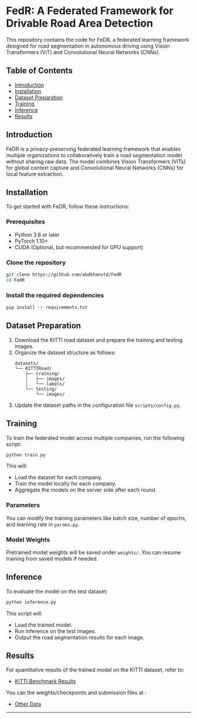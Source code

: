# FedR: A Federated Framework for Drivable Road Area Detection


This repository contains the code for FeDR, a federated learning framework designed for road segmentation in autonomous driving using Vision Transformers (ViT) and Convolutional Neural Networks (CNNs). 

## Table of Contents
- [Introduction](#introduction)
- [Installation](#installation)
- [Dataset Preparation](#dataset-preparation)
- [Training](#training)
- [Inference](#inference)
- [Results](#results)

## Introduction
FeDR is a privacy-preserving federated learning framework that enables multiple organizations to collaboratively train a road segmentation model without sharing raw data. The model combines Vision Transformers (ViTs) for global context capture and Convolutional Neural Networks (CNNs) for local feature extraction.

## Installation

To get started with FeDR, follow these instructions:

### Prerequisites
- Python 3.8 or later
- PyTorch 1.10+
- CUDA (Optional, but recommended for GPU support)

### Clone the repository
```bash
git clone https://github.com/abdkhanstd/FedR
cd FedR
```

### Install the required dependencies
```bash
pip install -r requirements.txt
```

## Dataset Preparation
1. Download the KITTI road dataset and prepare the training and testing images.
2. Organize the dataset structure as follows:
    ```
    datasets/
    └── KITTIRoad/
        ├── training/
        │   ├── images/
        │   └── labels/
        └── testing/
            └── images/
    ```
3. Update the dataset paths in the configuration file `scripts/config.py`.

## Training
To train the federated model across multiple companies, run the following script:

```bash
python train.py
```

This will:
- Load the dataset for each company.
- Train the model locally for each company.
- Aggregate the models on the server side after each round.

### Parameters
You can modify the training parameters like batch size, number of epochs, and learning rate in `params.py`.

### Model Weights
Pretrained model weights will be saved under `weights/`. You can resume training from saved models if needed.

## Inference
To evaluate the model on the test dataset:

```bash
python inference.py
```

This script will:
- Load the trained model.
- Run inference on the test images.
- Output the road segmentation results for each image.

## Results
For quantitative results of the trained model on the KITTI dataset, refer to:
- [KITTI Benchmark Results](https://www.cvlibs.net/datasets/kitti/eval_road_detail.php?result=7be66e7836f2bd6559126d1a025a5395da80eab4)

You can the weights/checkpoints and submission files at :
- [Other Data](https://stduestceducn-my.sharepoint.com/:f:/g/personal/201714060114_std_uestc_edu_cn/Eju_0rUp-BZHseCT0VGhOHEB0JRGI66LvqA3QR50OQBuyA?e=D4USVQ)

--- 

